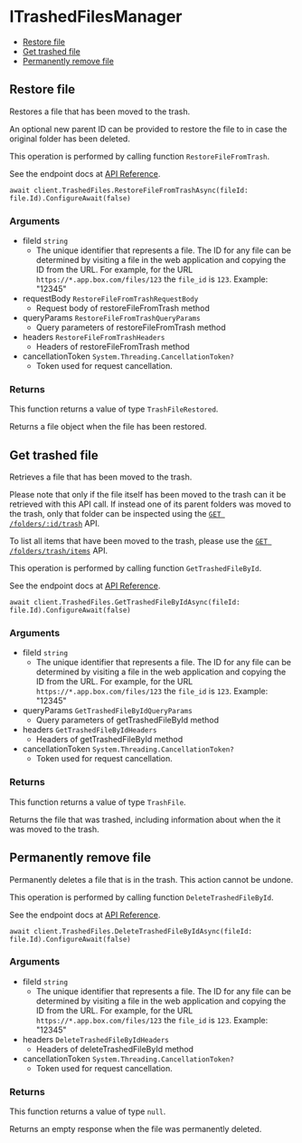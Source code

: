 # ITrashedFilesManager


- [Restore file](#restore-file)
- [Get trashed file](#get-trashed-file)
- [Permanently remove file](#permanently-remove-file)

## Restore file

Restores a file that has been moved to the trash.

An optional new parent ID can be provided to restore the file to in case the
original folder has been deleted.

This operation is performed by calling function `RestoreFileFromTrash`.

See the endpoint docs at
[API Reference](https://developer.box.com/reference/post-files-id/).

<!-- sample post_files_id -->
```
await client.TrashedFiles.RestoreFileFromTrashAsync(fileId: file.Id).ConfigureAwait(false)
```

### Arguments

- fileId `string`
  - The unique identifier that represents a file.  The ID for any file can be determined by visiting a file in the web application and copying the ID from the URL. For example, for the URL `https://*.app.box.com/files/123` the `file_id` is `123`. Example: "12345"
- requestBody `RestoreFileFromTrashRequestBody`
  - Request body of restoreFileFromTrash method
- queryParams `RestoreFileFromTrashQueryParams`
  - Query parameters of restoreFileFromTrash method
- headers `RestoreFileFromTrashHeaders`
  - Headers of restoreFileFromTrash method
- cancellationToken `System.Threading.CancellationToken?`
  - Token used for request cancellation.


### Returns

This function returns a value of type `TrashFileRestored`.

Returns a file object when the file has been restored.


## Get trashed file

Retrieves a file that has been moved to the trash.

Please note that only if the file itself has been moved to the
trash can it be retrieved with this API call. If instead one of
its parent folders was moved to the trash, only that folder
can be inspected using the
[`GET /folders/:id/trash`](e://get_folders_id_trash) API.

To list all items that have been moved to the trash, please
use the [`GET /folders/trash/items`](e://get-folders-trash-items/)
API.

This operation is performed by calling function `GetTrashedFileById`.

See the endpoint docs at
[API Reference](https://developer.box.com/reference/get-files-id-trash/).

<!-- sample get_files_id_trash -->
```
await client.TrashedFiles.GetTrashedFileByIdAsync(fileId: file.Id).ConfigureAwait(false)
```

### Arguments

- fileId `string`
  - The unique identifier that represents a file.  The ID for any file can be determined by visiting a file in the web application and copying the ID from the URL. For example, for the URL `https://*.app.box.com/files/123` the `file_id` is `123`. Example: "12345"
- queryParams `GetTrashedFileByIdQueryParams`
  - Query parameters of getTrashedFileById method
- headers `GetTrashedFileByIdHeaders`
  - Headers of getTrashedFileById method
- cancellationToken `System.Threading.CancellationToken?`
  - Token used for request cancellation.


### Returns

This function returns a value of type `TrashFile`.

Returns the file that was trashed,
including information about when the it
was moved to the trash.


## Permanently remove file

Permanently deletes a file that is in the trash.
This action cannot be undone.

This operation is performed by calling function `DeleteTrashedFileById`.

See the endpoint docs at
[API Reference](https://developer.box.com/reference/delete-files-id-trash/).

<!-- sample delete_files_id_trash -->
```
await client.TrashedFiles.DeleteTrashedFileByIdAsync(fileId: file.Id).ConfigureAwait(false)
```

### Arguments

- fileId `string`
  - The unique identifier that represents a file.  The ID for any file can be determined by visiting a file in the web application and copying the ID from the URL. For example, for the URL `https://*.app.box.com/files/123` the `file_id` is `123`. Example: "12345"
- headers `DeleteTrashedFileByIdHeaders`
  - Headers of deleteTrashedFileById method
- cancellationToken `System.Threading.CancellationToken?`
  - Token used for request cancellation.


### Returns

This function returns a value of type `null`.

Returns an empty response when the file was
permanently deleted.



